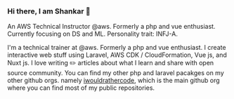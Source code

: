 ### Hi there, I am Shankar 👋

An AWS Technical Instructor @aws. Formerly a php and vue enthusiast. Currently focusing on DS and ML. Personality trait: INFJ-A. 

I'm a technical trainer at @aws. Formerly a php and vue enthusiast. I create interactive web stuff using Laravel, AWS CDK / CloudFormation, Vue js, and Nuxt js. I love writing ✏️ articles about what I learn and share with open source community. You can find my other php and laravel pacakges on my other github orgs. namely [iwouldrathercode](https://github.com/iwouldrathercode), which is the main github org where you can find most of my public repositories.
<!--
**psgganesh/psgganesh** is a ✨ _special_ ✨ repository because its `README.md` (this file) appears on your GitHub profile.

Here are some ideas to get you started:

- 🔭 I’m currently working on ...
- 🌱 I’m currently learning ...
- 👯 I’m looking to collaborate on ...
- 🤔 I’m looking for help with ...
- 💬 Ask me about ...
- 📫 How to reach me: ...
- 😄 Pronouns: ...
- ⚡ Fun fact: ...
-->
